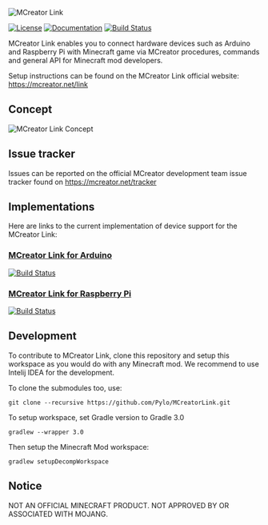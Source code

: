 ![MCreator Link](https://www.pylo.co/static/mcreator/link/link_small.png)

[![License](https://img.shields.io/badge/License-Apache%202.0-blue.svg)](https://github.com/Pylo/MCreatorLink/blob/master/LICENSE) [![Documentation](https://img.shields.io/badge/documentation-available-green.svg)](https://pylo.github.io/MCreatorLink/) [![Build Status](https://travis-ci.com/Pylo/MCreatorLink.svg?branch=master)](https://travis-ci.com/Pylo/MCreatorLink)

MCreator Link enables you to connect hardware devices such as Arduino and Raspberry Pi with Minecraft game via MCreator procedures, commands and general API for Minecraft mod developers.

Setup instructions can be found on the MCreator Link official website: https://mcreator.net/link

## Concept

![MCreator Link Concept](https://www.pylo.co/static/mcreator/link/diagramnobg2.png)

## Issue tracker

Issues can be reported on the official MCreator development team issue tracker
found on https://mcreator.net/tracker

## Implementations

Here are links to the current implementation of device support for the MCreator Link:

### [MCreator Link for Arduino](https://github.com/Pylo/MCreatorLinkArduino) 
[![Build Status](https://travis-ci.com/Pylo/MCreatorLinkArduino.svg?branch=master)](https://travis-ci.com/Pylo/MCreatorLinkArduino)

### [MCreator Link for Raspberry Pi](https://github.com/Pylo/MCreatorLinkRaspberryPi) 
[![Build Status](https://travis-ci.com/Pylo/MCreatorLinkRaspberryPi.svg?branch=master)](https://travis-ci.com/Pylo/MCreatorLinkRaspberryPi)

## Development

To contribute to MCreator Link, clone this repository and setup this workspace as you would do
with any Minecraft mod. We recommend to use Intelij IDEA for the development.

To clone the submodules too, use:

`git clone --recursive https://github.com/Pylo/MCreatorLink.git`

To setup workspace, set Gradle version to Gradle 3.0

`gradlew --wrapper 3.0`

Then setup the Minecraft Mod workspace:

`gradlew setupDecompWorkspace`

## Notice

NOT AN OFFICIAL MINECRAFT PRODUCT. NOT APPROVED BY OR ASSOCIATED WITH MOJANG.
